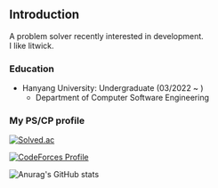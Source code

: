## Introduction

A problem solver recently interested in development.  
I like litwick.

### Education
- Hanyang University: Undergraduate (03/2022 ~ )
  - Department of Computer Software Engineering

### My PS/CP profile

[![Solved.ac](http://mazassumnida.wtf/api/v2/generate_badge?boj=seonah)](https://solved.ac/profile/seonah)  

[![CodeForces Profile](http://cf.leed.at?id=mz_en)](https://codeforces.com/profile/mz_en)

![Anurag's GitHub stats](https://github-readme-stats.vercel.app/api?username=mizuena0314&theme=material-palenight&show_icons=true)
